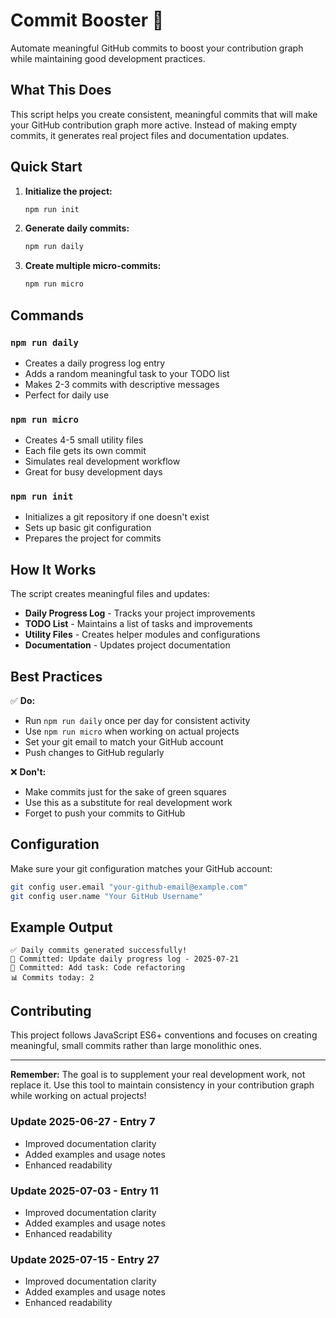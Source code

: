 # Commit Booster 🚀

Automate meaningful GitHub commits to boost your contribution graph while maintaining good development practices.

## What This Does

This script helps you create consistent, meaningful commits that will make your GitHub contribution graph more active. Instead of making empty commits, it generates real project files and documentation updates.

## Quick Start

1. **Initialize the project:**
   ```bash
   npm run init
   ```

2. **Generate daily commits:**
   ```bash
   npm run daily
   ```

3. **Create multiple micro-commits:**
   ```bash
   npm run micro
   ```

## Commands

### `npm run daily`
- Creates a daily progress log entry
- Adds a random meaningful task to your TODO list
- Makes 2-3 commits with descriptive messages
- Perfect for daily use

### `npm run micro`
- Creates 4-5 small utility files
- Each file gets its own commit
- Simulates real development workflow
- Great for busy development days

### `npm run init`
- Initializes a git repository if one doesn't exist
- Sets up basic git configuration
- Prepares the project for commits

## How It Works

The script creates meaningful files and updates:
- **Daily Progress Log** - Tracks your project improvements
- **TODO List** - Maintains a list of tasks and improvements
- **Utility Files** - Creates helper modules and configurations
- **Documentation** - Updates project documentation

## Best Practices

✅ **Do:**
- Run `npm run daily` once per day for consistent activity
- Use `npm run micro` when working on actual projects
- Set your git email to match your GitHub account
- Push changes to GitHub regularly

❌ **Don't:**
- Make commits just for the sake of green squares
- Use this as a substitute for real development work
- Forget to push your commits to GitHub

## Configuration

Make sure your git configuration matches your GitHub account:

```bash
git config user.email "your-github-email@example.com"
git config user.name "Your GitHub Username"
```

## Example Output

```
✅ Daily commits generated successfully!
📝 Committed: Update daily progress log - 2025-07-21
📝 Committed: Add task: Code refactoring
📊 Commits today: 2
```

## Contributing

This project follows JavaScript ES6+ conventions and focuses on creating meaningful, small commits rather than large monolithic ones.

---

**Remember:** The goal is to supplement your real development work, not replace it. Use this tool to maintain consistency in your contribution graph while working on actual projects!
### Update 2025-06-27 - Entry 7
- Improved documentation clarity
- Added examples and usage notes
- Enhanced readability

### Update 2025-07-03 - Entry 11
- Improved documentation clarity
- Added examples and usage notes
- Enhanced readability

### Update 2025-07-15 - Entry 27
- Improved documentation clarity
- Added examples and usage notes
- Enhanced readability
